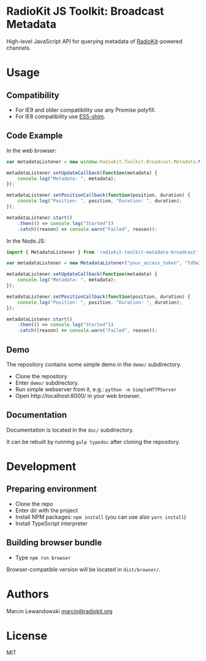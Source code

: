 # RadioKit JS Toolkit: Broadcast Metadata

High-level JavaScript API for querying metadata of [RadioKit](http://www.radiokit.org)-powered channels.

# Usage

## Compatibility

* For IE9 and older compatibility use any Promise polyfill.
* For IE8 compatibility use [ES5-shim](https://github.com/es-shims/es5-shim).

## Code Example

In the web browser:

```javascript
var metadataListener = new window.RadioKit.Toolkit.Broadcast.Metadata.MetadataListener("your_access_token", "fd9a7d1c-a387-40a0-b876-2799668d6f9d");

metadataListener.setUpdateCallback(function(metadata) { 
    console.log("Metadata: ", metadata); 
});

metadataListener.setPositionCallback(function(position, duration) { 
    console.log("Position: ", position, "Duration: ", duration); 
});

metadataListener.start()
    .then(() => console.log("Started"))
    .catch((reason) => console.warn("Failed", reason));
```

In the Node.JS:

```javascript
import { MetadataListener } from 'radiokit-toolkit-metadata-broadcast';

var metadataListener = new MetadataListener("your_access_token", "fd9a7d1c-a387-40a0-b876-2799668d6f9d");

metadataListener.setUpdateCallback(function(metadata) { 
    console.log("Metadata: ", metadata); 
});

metadataListener.setPositionCallback(function(position, duration) { 
    console.log("Position: ", position, "Duration: ", duration); 
});

metadataListener.start()
    .then(() => console.log("Started"))
    .catch((reason) => console.warn("Failed", reason));
```

## Demo

The repository contains some simple demo in the `demo/` subdirectory.

* Clone the repository
* Enter `demo/` subdirectory.
* Run simple webserver from it, e.g.: `python -m SimpleHTTPServer`
* Open http://localhost:8000/ in your web browser.

## Documentation

Documentation is located in the `doc/` subdirectory.

It can be rebuilt by running `gulp typedoc` after cloning the repository.

# Development

## Preparing environment

* Clone the repo
* Enter dir with the project
* Install NPM packages: `npm install` (you can use also `yarn install`) 
* Install TypeScript interpreter
 
## Building browser bundle

* Type `npm run browser`

Browser-compatible version will be located in `dist/browser/`.

# Authors

Marcin Lewandowski <marcin@radiokit.org>

# License

MIT
